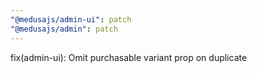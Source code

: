 ```yaml
---
"@medusajs/admin-ui": patch
"@medusajs/admin": patch
---
```


fix(admin-ui): Omit purchasable variant prop on duplicate

